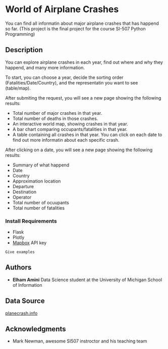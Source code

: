 # World of Airplane Crashes 

You can find all informatin about major airplane crashes that has happend so far. (This project is the final project for the course SI-507 Python Programming)

## Description
You can explore airplane crashes in each year, find out where and why they happend, and many more information.

To start, you can choose a year, decide the sorting order (Fatalities/Date/Country), and the representatin you want to see (table/map). 

After submiting the request, you will see a new page showing the following results:

- Total number of major crashes in that year.
- Total number of deaths in those crashes.
- An interactive world map, showing crashes in that year.
- A bar chart comparing occupants/fatalities in that year.
- A table containing all crashes in that year. You can click on each date to find out more informatin about each specific crash.

After clicking on a date, you will see a new page showing the following results:

- Summary of what happend 
- Date
- Country
- Approximation location
- Departure
- Destination
- Operator
- Total number of ocuupants
- Total number of fatalities



### Install Requirements

- Flask 
- Plotly
- [Mapbox](https://www.mapbox.com) API key 




```
Give examples
```

## Authors

* **Elham Amini** Data Science student at the University of Michigan School of Information

## Data Source 
[planecrash.info](http://www.planecrashinfo.com)


## Acknowledgments

* Mark Newman, awesome SI507 instroctor and his teaching team

